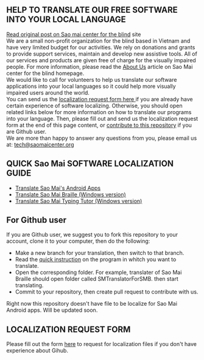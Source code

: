 ## HELP TO TRANSLATE OUR FREE SOFTWARE INTO YOUR LOCAL LANGUAGE
[Read original post on Sao mai center for the blind](https://www.saomaicenter.org/en/smsoft/localization) site  
We are a small non-profit organization for the blind based in Vietnam and have very limited budget for our activities. We rely on donations and grants to provide support services, maintain and develop new assistive tools. All of our services and products are given free of charge for the visually impaired people. For more information, please read the [About Us](https://www.saomaicenter.org/en/about) article on Sao Mai center for the blind homepage.  
We would like to call for volunteers to help us translate our software applications into your local languages so it could help more visually impaired users around the world.  
You can send us the [localization request form here ](https://www.saomaicenter.org/en/node/4715) if you are already have certain experience of software localizing. Otherwise, you should open related links below for more information on how to translate our programs into your language. Then, please fill out and send us the localization request form at the end of this page content, or [contribute to this repository](#for-github-user) if you are Github user.  
We are more than happy to answer any questions from you, please email us at: <tech@saomaicenter.org>
## QUICK Sao Mai SOFTWARE LOCALIZATION GUIDE
- [Translate Sao Mai's Android Apps](https://github.com/manhcuong0312/SM-Soft-Translation/wiki/TRANSLATE-ANDROID-APPS-(SM-MUSIC-READER-AND-SM-BRAILLE-VIEWER))
- [Translate Sao Mai Braille (Windows version)](https://www.saomaicenter.org/en/smsoft/localization/translate-sao-mai-braille-windows-version)
- [Translate Sao Mai Typing Tutor (Windows version)](https://www.saomaicenter.org/en/smsoft/localization/translate-sao-mai-typing-tutor-windows-version)
## For Github user
If you are Github user, we suggest you to fork this repository to your account, clone it to your computer, then do the following:

- Make a new branch for your translation, then switch to that branch.
- Read the [quick instruction](#quick-sm-software-localization-guide) on the program in whitch you want to translate.
- Open the corresponding folder. For example, translater of Sao Mai Braille should open folder called SMTranslatorForSMB. then start translating.
- Commit to your repository, then create pull request to contribute with us.

Right now this repository doesn't have file to be localize for Sao Mai Android apps. Will be updated soon.
## LOCALIZATION REQUEST FORM
Please fill out the form [here](https://www.saomaicenter.org/en/node/4715) to request for localization files if you don't have experience about Gihub.  
